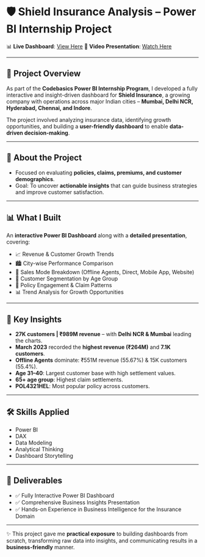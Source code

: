 # 🛡️ Shield Insurance Analysis – Power BI Internship Project  

📊 **Live Dashboard**: [View Here](https://app.powerbi.com/view?r=eyJrIjoiM2EwNTllOWItM2UzZS00YTM3LTljZmMtNTA2NjlmZDgzODRmIiwidCI6ImM2ZTU0OWIzLTVmNDUtNDAzMi1hYWU5LWQ0MjQ0ZGM1YjJjNCJ9)
🎥 **Video Presentation**: [Watch Here](https://www.linkedin.com/feed/update/urn:li:activity:7374141206093627393/)  

---

## 🚀 Project Overview  
As part of the **Codebasics Power BI Internship Program**, I developed a fully interactive and insight-driven dashboard for **Shield Insurance**, a growing company with operations across major Indian cities – **Mumbai, Delhi NCR, Hyderabad, Chennai, and Indore**.  

The project involved analyzing insurance data, identifying growth opportunities, and building a **user-friendly dashboard** to enable **data-driven decision-making**.  

---

## 📑 About the Project  
- Focused on evaluating **policies, claims, premiums, and customer demographics**.  
- Goal: To uncover **actionable insights** that can guide business strategies and improve customer satisfaction.  

---

## 📊 What I Built  
An **interactive Power BI Dashboard** along with a **detailed presentation**, covering:  
- 📈 Revenue & Customer Growth Trends  
- 🏙️ City-wise Performance Comparison  
- 🔗 Sales Mode Breakdown (Offline Agents, Direct, Mobile App, Website)  
- 👥 Customer Segmentation by Age Group  
- 📄 Policy Engagement & Claim Patterns  
- 📊 Trend Analysis for Growth Opportunities  

---

## 🎯 Key Insights  
- **27K customers | ₹989M revenue** – with **Delhi NCR & Mumbai** leading the charts.  
- **March 2023** recorded the **highest revenue (₹264M)** and **7.1K customers**.  
- **Offline Agents** dominate: ₹551M revenue (55.67%) & 15K customers (55.4%).  
- **Age 31–40**: Largest customer base with high settlement values.  
- **65+ age group**: Highest claim settlements.  
- **POL4321HEL**: Most popular policy across customers.  

---

## 🛠 Skills Applied  
- Power BI  
- DAX  
- Data Modeling  
- Analytical Thinking  
- Dashboard Storytelling  

---

## 📌 Deliverables  
- ✅ Fully Interactive Power BI Dashboard  
- ✅ Comprehensive Business Insights Presentation  
- ✅ Hands-on Experience in Business Intelligence for the Insurance Domain  

---

✨ This project gave me **practical exposure** to building dashboards from scratch, transforming raw data into insights, and communicating results in a **business-friendly** manner.  
